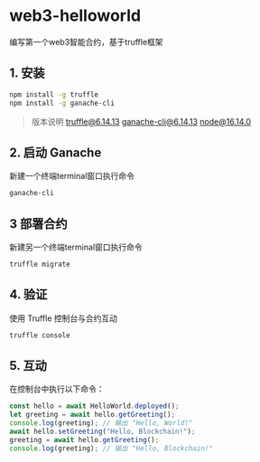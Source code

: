 # web3-helloworld

编写第一个web3智能合约，基于truffle框架

## 1. 安装

```bash
npm install -g truffle
npm install -g ganache-cli
```

> 版本说明
> truffle@6.14.13 ganache-cli@6.14.13 node@16.14.0

## 2. 启动 Ganache

新建一个终端terminal窗口执行命令
```bash
ganache-cli
```

## 3 部署合约

新建另一个终端terminal窗口执行命令
```bash
truffle migrate
```

## 4. 验证

使用 Truffle 控制台与合约互动
```bash
truffle console
```

## 5. 互动

在控制台中执行以下命令：
```js
const hello = await HelloWorld.deployed();
let greeting = await hello.getGreeting();
console.log(greeting); // 输出 "Hello, World!"
await hello.setGreeting("Hello, Blockchain!");
greeting = await hello.getGreeting();
console.log(greeting); // 输出 "Hello, Blockchain!"
```

